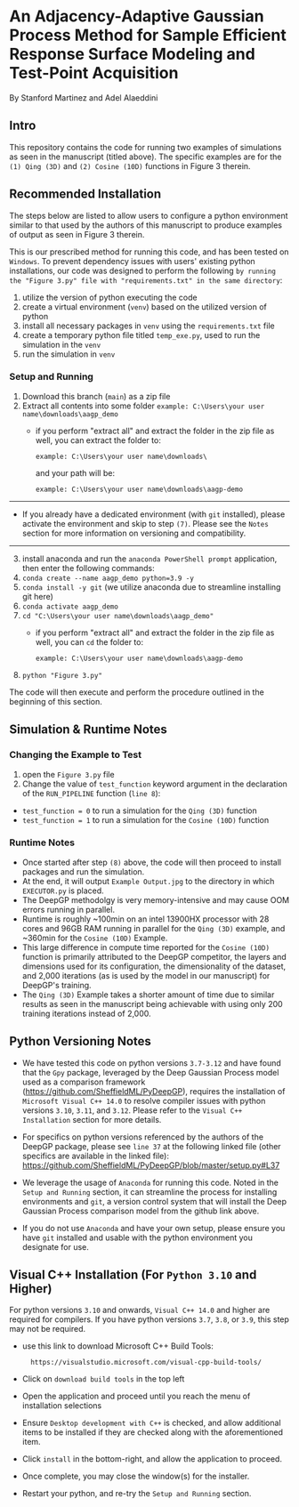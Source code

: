 # An Adjacency-Adaptive Gaussian Process Method for Sample Efficient Response Surface Modeling and Test-Point Acquisition
By Stanford Martinez and Adel Alaeddini


## Intro
This repository contains the code for running two examples of simulations as seen in the manuscript (titled above). The specific examples are for the `(1) Qing (3D)` and `(2) Cosine (10D)` functions in Figure 3 therein.

## Recommended Installation
The steps below are listed to allow users to configure a python environment similar to that used by the authors of this manuscript to produce examples of output as seen in Figure 3 therein.

This is our prescribed method for running this code, and has been tested on `Windows`. To prevent dependency issues with users' existing python installations, our code was designed to perform the following `by running the "Figure 3.py" file with "requirements.txt" in the same directory`:

1) utilize the version of python executing the code
2) create a virtual environment (`venv`) based on the utilized version of python
3) install all necessary packages in `venv` using the `requirements.txt` file
4) create a temporary python file titled `temp_exe.py`, used to run the simulation in the `venv`
5) run the simulation in `venv`

### Setup and Running
1) Download this branch (`main`) as a zip file
2) Extract all contents into some folder `example: C:\Users\your user name\downloads\aagp_demo`
    - if you perform "extract all" and extract the folder in the zip file as well, you can extract the folder to: 

        `example: C:\Users\your user name\downloads\`
        
        and your path will be:
        
        `example: C:\Users\your user name\downloads\aagp-demo`
----
- If you already have a dedicated environment (with `git` installed), please activate the environment and skip to step `(7)`. Please see the `Notes` section for more information on versioning and compatibility.
----
3) install anaconda and run the `anaconda PowerShell prompt` application, then enter the following commands:
4) `conda create --name aagp_demo python=3.9 -y`
5) `conda install -y git` (we utilize anaconda due to streamline installing git here)
6) `conda activate aagp_demo`
7) `cd "C:\Users\your user name\downloads\aagp_demo"`
   - if you perform "extract all" and extract the folder in the zip file as well, you can `cd` the folder to:
   
       `example: C:\Users\your user name\downloads\aagp-demo` 
8) `python "Figure 3.py"`

The code will then execute and perform the procedure outlined in the beginning of this section.



## Simulation & Runtime Notes
### Changing the Example to Test
1) open the `Figure 3.py` file
2) Change the value of `test_function` keyword argument in the declaration of the `RUN_PIPELINE` function (`line 8`):
  - `test_function = 0` to run a simulation for the `Qing (3D)` function
  - `test_function = 1` to run a simulation for the `Cosine (10D)` function
### Runtime Notes
- Once started after step `(8)` above, the code will then proceed to install packages and run the simulation.
- At the end, it will output `Example Output.jpg` to the directory in which `EXECUTOR.py` is placed.
- The DeepGP methodolgy is very memory-intensive and may cause OOM errors running in parallel.
- Runtime is roughly ~100min on an intel 13900HX processor with 28 cores and 96GB RAM running in parallel for the `Qing (3D)` example, and ~360min for the `Cosine (10D)` Example.
- This large difference in compute time reported for the `Cosine (10D)` function is primarily attributed to the DeepGP competitor, the layers and dimensions used for its configuration, the dimensionality of the dataset, and 2,000 iterations (as is used by the model in our manuscript) for DeepGP's training.
- The `Qing (3D)` Example takes a shorter amount of time due to similar results as seen in the manuscript being achievable with using only 200 training iterations instead of 2,000.



## Python Versioning Notes
- We have tested this code on python versions `3.7-3.12` and have found that the `Gpy` package, leveraged by the Deep Gaussian Process model used as a comparison framework (https://github.com/SheffieldML/PyDeepGP), requires the installation of `Microsoft Visual C++ 14.0` to resolve compiler issues with python versions `3.10`, `3.11`, and `3.12`. Please refer to the `Visual C++ Installation` section for more details.
- For specifics on python versions referenced by the authors of the DeepGP package, please see `line 37` at the following linked file (other specifics are available in the linked file): https://github.com/SheffieldML/PyDeepGP/blob/master/setup.py#L37
        
- We leverage the usage of `Anaconda` for running this code. Noted in the `Setup and Running` section, it can streamline the process for installing environments and `git`, a version control system that will install the Deep Gaussian Process comparison model from the github link above.
- If you do not use `Anaconda` and have your own setup, please ensure you have `git` installed and usable with the python environment you designate for use.


## Visual C++ Installation (For `Python 3.10` and Higher)
For python versions `3.10` and onwards, `Visual C++ 14.0` and higher are required for compilers. If you have python versions `3.7`, `3.8`, or `3.9`, this step may not be required.
- use this link to download Microsoft C++ Build Tools:
        
        https://visualstudio.microsoft.com/visual-cpp-build-tools/

- Click on `download build tools` in the top left
- Open the application and proceed until you reach the menu of installation selections
- Ensure `Desktop development with C++` is checked, and allow additional items to be installed if they are checked along with the aforementioned item.
- Click `install` in the bottom-right, and allow the application to proceed.
- Once complete, you may close the window(s) for the installer.
- Restart your python, and re-try the `Setup and Running` section.
